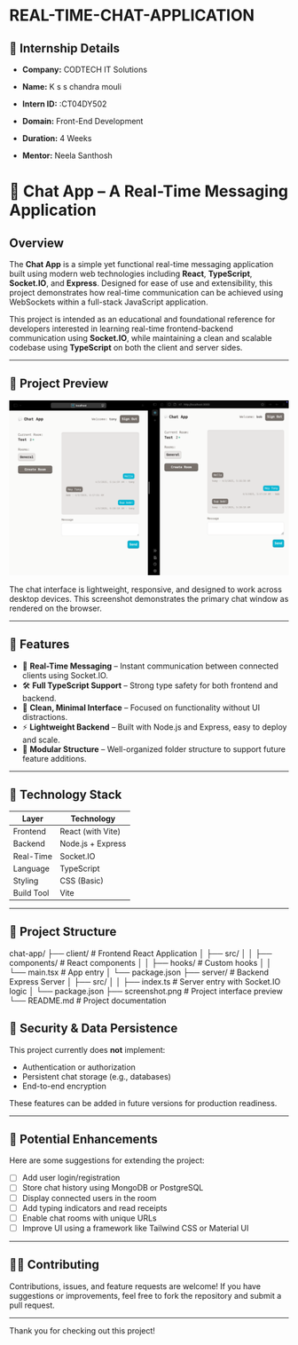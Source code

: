 # REAL-TIME-CHAT-APPLICATION

## 🏢 Internship Details

- **Company:** CODTECH IT Solutions  

- **Name:** K s s chandra mouli

- **Intern ID:** :CT04DY502

- **Domain:** Front-End Development  

- **Duration:** 4 Weeks

- **Mentor:** Neela Santhosh

# 🧩 Chat App – A Real-Time Messaging Application

## Overview

The **Chat App** is a simple yet functional real-time messaging application built using modern web technologies including **React**, **TypeScript**, **Socket.IO**, and **Express**. Designed for ease of use and extensibility, this project demonstrates how real-time communication can be achieved using WebSockets within a full-stack JavaScript application.

This project is intended as an educational and foundational reference for developers interested in learning real-time frontend-backend communication using **Socket.IO**, while maintaining a clean and scalable codebase using **TypeScript** on both the client and server sides.

---

## 📸 Project Preview

![Chat App Screenshot](Assets/screenshot.png)

The chat interface is lightweight, responsive, and designed to work across desktop devices. This screenshot demonstrates the primary chat window as rendered on the browser.

---

## 🚀 Features

- 🔁 **Real-Time Messaging** – Instant communication between connected clients using Socket.IO.
- 🛠️ **Full TypeScript Support** – Strong type safety for both frontend and backend.
- 💬 **Clean, Minimal Interface** – Focused on functionality without UI distractions.
- ⚡ **Lightweight Backend** – Built with Node.js and Express, easy to deploy and scale.
- 🧩 **Modular Structure** – Well-organized folder structure to support future feature additions.

---

## 🧱 Technology Stack

| Layer      | Technology        |
|------------|-------------------|
| Frontend   | React (with Vite) |
| Backend    | Node.js + Express |
| Real-Time  | Socket.IO         |
| Language   | TypeScript        |
| Styling    | CSS (Basic)       |
| Build Tool | Vite              |

---

## 📂 Project Structure

chat-app/
├── client/                 # Frontend React Application
│   ├── src/
│   │   ├── components/     # React components
│   │   ├── hooks/          # Custom hooks
│   │   └── main.tsx        # App entry
│   └── package.json
├── server/                 # Backend Express Server
│   ├── src/
│   │   ├── index.ts        # Server entry with Socket.IO logic
│   └── package.json
├── screenshot.png          # Project interface preview
└── README.md               # Project documentation


## 🔐 Security & Data Persistence

This project currently does **not** implement:

* Authentication or authorization
* Persistent chat storage (e.g., databases)
* End-to-end encryption

These features can be added in future versions for production readiness.

---

## 🧩 Potential Enhancements

Here are some suggestions for extending the project:

* [ ] Add user login/registration
* [ ] Store chat history using MongoDB or PostgreSQL
* [ ] Display connected users in the room
* [ ] Add typing indicators and read receipts
* [ ] Enable chat rooms with unique URLs
* [ ] Improve UI using a framework like Tailwind CSS or Material UI

---

## 🙋‍♂️ Contributing

Contributions, issues, and feature requests are welcome!
If you have suggestions or improvements, feel free to fork the repository and submit a pull request.

---

Thank you for checking out this project!
